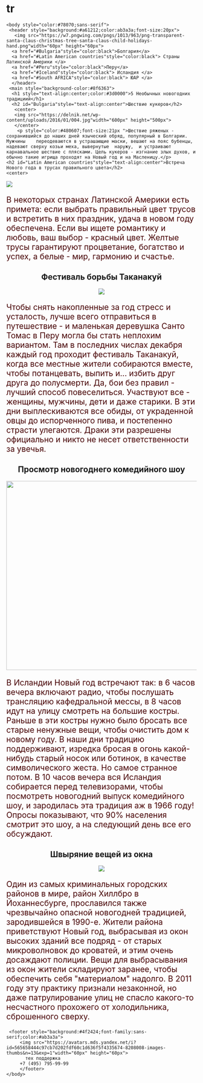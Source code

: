 # tr<html> 
    <body style="color:#78070;sans-serif">
     <header style="background:#a61212;color:ab3a3a;font-size:20px">
       <img src="https://w7.pngwing.com/pngs/1013/963/png-transparent-santa-claus-christmas-tree-santa-claus-child-holidays-hand.png"width="60px" height="60px">
      <a href="#Bulgaria"style="color:black">Болгария</a>
      <a href="#Latin American countries"style="color:black"> Страны Латинской Америки </a>
      <a href="#Peru"style="color:black">Перу</a>
      <a href="#Iceland"style="color:black"> Исландия </a>
      <a href="#South AFRICA"style="color:black"> ЮАР </a>
      </header>
     <main style="background-color:#8f6363">
      <h1 style="text-align:center;color:#3d0000">5 Необычных новогодних традициий</h1>
      <h2 id="Bulgaria"style="text-align:center">Шествие кукеров</h2>
       <center>
       <img src="https://delnik.net/wp-content/uploads/2016/01/004.jpg"width="600px" height="500px">
       </center>
        <p style="color:#480607;font-size:21px ">Шествие ряженых - сохранившийся до наших дней языческий обряд, популярный в Болгарии. Мужчины    переодеваются в устрашающие маски, вешают на пояс бубенцы, надевают сверху козьи меха, вывернутые  наружу,  и устраивают карнавальное шествие с плясками. Цель кукеров - изгнание злых духов, и обычно такие игрища проходят на Новый год и на Масленицу.</p>
    <h2 id="Latin American countries"style="text-align:center">Встреча Нового года в трусах правильного цвета</h2>
    <center>      
<img src="https://cdn.fishki.net/upload/post/2016/12/21/2170911/tn/60be5d47e9bf67550544ebe35dab1caf.jpg">
    </center>
 <p style="color:#480607;font-size:21px ">
В некоторых странах Латинской Америки есть примета: если выбрать правильный цвет трусов и встретить в них праздник, удача в новом году обеспечена. Если вы ищете романтику и любовь, ваш выбор - красный цвет. Желтые трусы гарантируют процветание, богатство и успех, а белые - мир, гармонию и счастье.</p>
    <h2 id="Peru"style="text-align:center;"> Фестиваль борьбы Таканакуй</h2>
        <center>
        <img src="https://facte.ru/wp-content/uploads/2018/05/takanakuy13.jpg">
        </center>
         <p style="color:#480607;font-size:21px ">
Чтобы снять накопленные за год стресс и усталость, лучше всего отправиться в путешествие - и маленькая деревушка Санто Томас в Перу могла бы стать неплохим вариантом. Там в последних числах декабря каждый год проходит фестиваль Таканакуй, когда все местные жители собираются вместе, чтобы потанцевать, выпить и... избить друг друга до полусмерти. Да, бои без правил - лучший способ повеселиться. Участвуют все - женщины, мужчины, дети и даже старики. В эти дни выплескиваются все обиды, от украденной овцы до испорченного пива, и постепенно страсти улегаются. Драки эти разрешены официально и никто не несет ответственности за увечья.</p>     
       <h2 id="Iceland"style="text-align:center;">Просмотр новогоднего комедийного шоу</h2>
       <center>
      <img src="https://mcunic.ru/wp-content/uploads/Vopros_5.jpg?x70053"width="850px" height="500px">
       </center>
       <p style="color:#480607;font-size:21px ">В Исландии Новый год встречают так: в 6 часов вечера включают радио, чтобы послушать трансляцию кафедральной мессы, в 8 часов идут на улицу смотреть на большие костры. Раньше в эти костры нужно было бросать все старые ненужные вещи, чтобы очистить дом к новому году. В наши дни традицию поддерживают, изредка бросая в огонь какой-нибудь старый носок или ботинок, в качестве символического жеста. Но самое странное потом. В 10 часов вечера вся Исландия собирается перед телевизорами, чтобы посмотреть новогодний выпуск комедийного шоу, и зародилась эта традиция аж в 1966 году! Опросы показывают, что 90% населения смотрит это шоу, а на следующий день все его обсуждают. </p>
    <h2 id="South AFRICA"style="text-align:center">Швыряние вещей из окна</h2>
        <center>
       <img src="https://cdn.fishki.net/upload/post/2016/12/21/2170911/tn/2042a11470c8b9858e669513420d358f.jpg">
        </center>
       <p style="color:#480607;font-size:21px ">Один из самых криминальных городских районов в мире, район Хиллбро в Йоханнесбурге, прославился также чрезвычайно опасной новогодней традицией, зародившейся в 1990-е. Жители района приветствуют Новый год, выбрасывая из окон высоких зданий все подряд - от старых микроволновок до кроватей, и этим очень досаждают полиции. Вещи для выбрасывания из окон жители складируют заранее, чтобы обеспечить себя "материалом" надолго. В 2011 году эту практику признали незаконной, но даже патрулирование улиц не спасло какого-то несчастного прохожего от холодильника, сброшенного сверху.</p>
      </main>   

     <footer style="background:#4f2424;font-family:sans-serif;color:#ab3a3a">
         <img src="https://avatars.mds.yandex.net/i?id=565658444c97cb7d202fdf60c1d636f5f4335674-8208008-images-thumbs&n=13&exp=1"width="60px" height="60px">
           тех поддержка 
         +7 (495) 795-99-99   
         </footer>
    </body>
</html>
